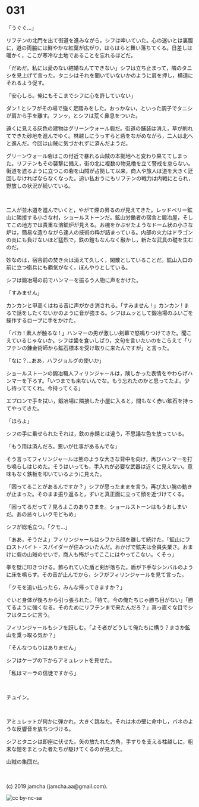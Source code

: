 

# 031

「うぐぐ…」

リフテンの北門を出て街道を進みながら，シフは呻いていた。心の迷いとは裏腹に，道の両脇には鮮やかな紅葉が広がり，はらはらと舞い落ちてくる。日差しは暖かく，ここが寒冷な土地であることを忘れるほどだ。

「だめだ。私には愛のない結婚なんてできない」シフは立ち止まって，隣のタニシを見上げて言った。タニシはそれを聞いていないかのように肩を押し，横道にそれるよう促す。

「安心しろ。俺にもそこまでシフに心を許していない」

ダン ! とシフがその場で強く足踏みをした。おっかない，といった調子でタニシが肩から手を離す。フンッ，とシフは荒く鼻息をついた。

遠くに見える灰色の建物はグリーンウォール砦だ。街道の舗装は消え，草が削れてできた砂地を進んでゆく。林越しにうっすらと砦をながめながら，二人は北へと進んだ。今回は山賊に気づかれずに済んだようだ。

グリーンウォール砦はこの付近で暴れる山賊の本拠地へと変わり果ててしまった。リフテンもその襲撃に備え，街の北に複数の物見櫓を立て警戒を怠らない。街道を遮るように立つこの砦を山賊が占拠して以来，商人や旅人は道を大きく迂回しなければならなくなった。追い払おうにもリフテンの戦力は内戦にとられ，野放しの状況が続いている。

<br>

二人が並木道を進んでいくと，やがて煙の昇るのが見えてきた。レッドベリー鉱山に隣接する小さな村，ショールストーンだ。鉱山労働者の宿舎と鍛冶屋，そしてこの地方では貴重な溶鉱炉が見える。お椀をかぶせたようなドーム状の小さな炉は，簡易な造りながら達人の技術の粋が詰まっている。内部の火力はドラゴンの炎にも負けないほど猛烈で，鉄の鎧もなんなく融かし，新たな武具の礎を生むのだ。

妙なのは，宿舎前の焚き火は消えて久しく，閑散としていることだ。鉱山入口の前に立つ衛兵にも覇気がなく，ぼんやりとしている。

シフは鍛冶場の前でハンマーを振るう人物に声をかけた。

「すみません」

カンカンと甲高くはねる音に声がかき消される。「すみません ! 」カンカン ! まるで話をしたくないかのように音が強まる。シフはムッとして鍛冶場のふいごを操作するロープに手をかけた。

「バカ ! 素人が触るな ! 」ハンマーの男が激しい剣幕で怒鳴りつけてきた。聞こえているじゃないか。シフは歯を食いしばり，文句を言いたいのをこらえて「リフテンの錬金術師から鉱石標本を受け取りに来たんですが」と言った。

「なに？…ああ，ハフジョルグの使いか」

ショールストーンの鍛冶職人フィリンジャールは，険しかった表情をやわらげハンマーを下ろす。「いつまでも来ないんでな。もう忘れたのかと思ってたよ。少し待っててくれ。今持ってくる」

エプロンで手を拭い，鍛冶場に隣接した小屋に入ると，間もなく赤い鉱石を持ってやってきた。

「ほらよ」

シフの手に乗せられたそれは，鉄の赤錆とは違う，不思議な色を放っている。

「もう用は済んだろ。悪いが仕事があるんでな」

そう言ってフィリンジャールは熊のような大きな背中を向け，再びハンマーを打ち鳴らしはじめた。そうはいっても，手入れが必要な武器は近くに見えない。意味もなく鉄板を叩いているように見えた。

「困ってることがあるんですか？」シフが思ったままを言う。再び太い腕の動きが止まった。そのまま振り返ると，ずいと真正面に立って顔を近づけてくる。

「困ってるだって？見ろよこのありさまを。ショールストーンはもうおしまいだ。あの忌々しいクモどもめ」

シフが総毛立つ。「クモ…」

「ああ，そうだよ」フィリンジャールはシフから顔を離して続けた。「鉱山にフロストバイト・スパイダーが住みついたんだ。おかげで鉱夫は全員失業さ。おまけに砦の山賊のせいで，商人も怖がってここにはやってこない。くそっ」

拳を壁に叩きつける。飾られていた盾と剣が落ちた。盾が下手なシンバルのように床を鳴らす。その音が止んでから，シフがフィリンジャールを見て言った。

「クモを追い払ったら，みんな帰ってきますか？」

ぐいと身体が後ろから引っ張られた。「待て。今の俺たちじゃ勝ち目がない」「勝てるように強くなる。そのためにリフテンまで来たんだろ？」真っ直ぐな目でシフはタニシに言う。

フィリンジャールもシフを訝しむ。「よそ者がどうして俺たちに構う？まさか鉱山を乗っ取る気か？」

「そんなつもりはありません」

シフはケープの下からアミュレットを見せた。

「私はマーラの信徒ですから」

<br>

チュイン。

<br>

アミュレットが何かに弾かれ，大きく跳ねた。それは木の壁に命中し，バネのような反響音を放ちつづける。

シフとタニシは即座に伏せた。矢の放たれた方角，手すりを支える柱越しに，粗末な鎧をまとった者たちが駆けてくるのが見えた。

山賊の集団だ。

<br>
<br>
(c) 2019 jamcha (jamcha.aa@gmail.com).

![cc by-nc-sa](https://i.creativecommons.org/l/by-nc-sa/4.0/88x31.png)

